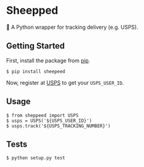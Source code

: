 # Sheepped

 🚚 A Python wrapper for tracking delivery (e.g. USPS).

## Getting Started

First, install the package from [pip](https://pypi.org/project/pip/).

    $ pip install sheepeed

Now, register at [USPS](https://registration.shippingapis.com) to get your ```USPS_USER_ID```.

## Usage

    $ from sheppeed import USPS
    $ usps = USPS('${USPS_USER_ID}')
    $ usps.track('${USPS_TRACKING_NUMBER}')

## Tests

    $ python setup.py test